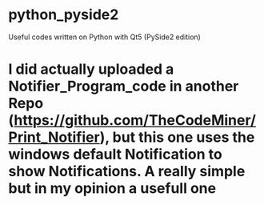 # python_pyside2
Useful codes written on Python with Qt5 (PySide2 edition)

# I did actually uploaded a Notifier_Program_code in another Repo (https://github.com/TheCodeMiner/Print_Notifier), but this one uses the windows default Notification to show Notifications. A really simple but in my opinion a usefull one
